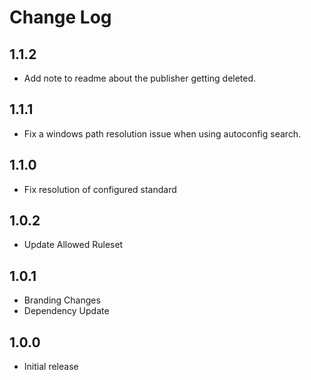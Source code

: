 # Change Log
## 1.1.2
- Add note to readme about the publisher getting deleted.
## 1.1.1
- Fix a windows path resolution issue when using autoconfig search.
## 1.1.0
- Fix resolution of configured standard
## 1.0.2
- Update Allowed Ruleset
## 1.0.1
- Branding Changes
- Dependency Update
## 1.0.0
- Initial release
